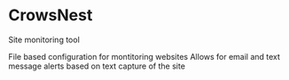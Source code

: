 # CrowsNest
Site monitoring tool

File based configuration for montitoring websites
Allows for email and text message alerts based on text capture of the site
